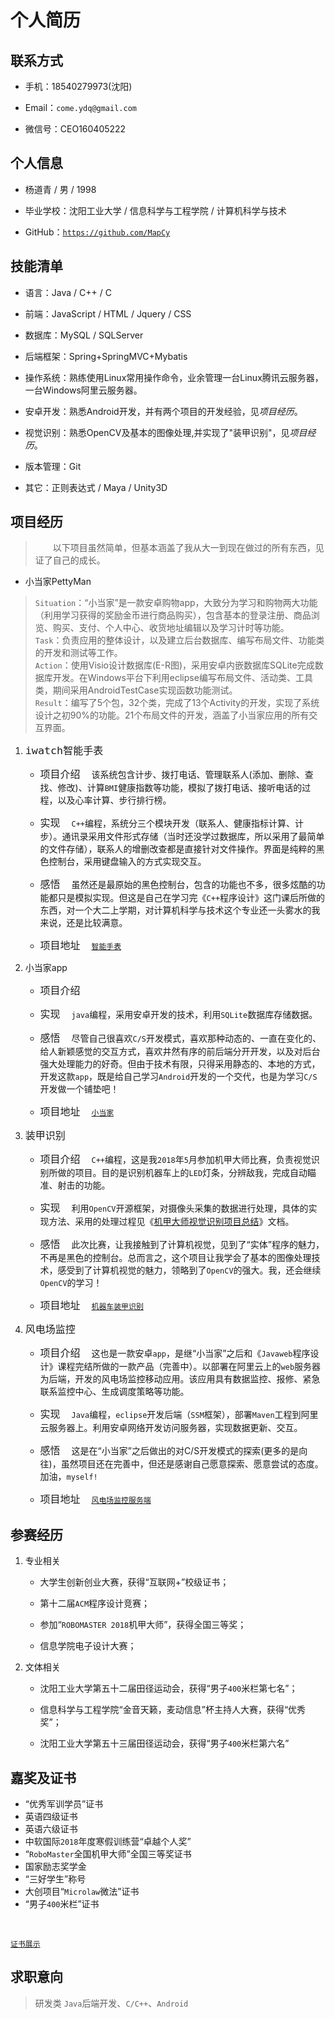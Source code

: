 # 个人简历  

## 联系方式
* 手机：18540279973(沈阳)  

* Email：`come.ydq@gmail.com`  

* 微信号：CEO160405222  

## 个人信息
* 杨道青 / 男 / 1998  

* 毕业学校：沈阳工业大学 / 信息科学与工程学院 / 计算机科学与技术  

* GitHub：[`https://github.com/MapCy`](https://github.com/MapCy)  

## 技能清单<br>
* 语言：Java / C++ / C  

* 前端：JavaScript / HTML / Jquery / CSS  

* 数据库：MySQL / SQLServer

* 后端框架：Spring+SpringMVC+Mybatis  

* 操作系统：熟练使用Linux常用操作命令，业余管理一台Linux腾讯云服务器，一台Windows阿里云服务器。  

* 安卓开发：熟悉Android开发，并有两个项目的开发经验，见*项目经历*。   

* 视觉识别：熟悉OpenCV及基本的图像处理,并实现了"装甲识别"，见*项目经历*。  

* 版本管理：Git  

* 其它：正则表达式 / Maya / Unity3D  

## 项目经历
>&emsp;&emsp;以下项目虽然简单，但基本涵盖了我从大一到现在做过的所有东西，见证了自己的成长。

* 小当家PettyMan
> `Situation`：“小当家”是一款安卓购物app，大致分为学习和购物两大功能（利用学习获得的奖励金币进行商品购买），包含基本的登录注册、商品浏览、购买、支付、个人中心、收货地址编辑以及学习计时等功能。  
> `Task`：负责应用的整体设计，以及建立后台数据库、编写布局文件、功能类的开发和测试等工作。  
> `Action`：使用Visio设计数据库(E-R图)，采用安卓内嵌数据库SQLite完成数据库开发。在Windows平台下利用eclipse编写布局文件、活动类、工具类，期间采用AndroidTestCase实现函数功能测试。  
> `Result`：编写了5个包，32个类，完成了13个Activity的开发，实现了系统设计之初90%的功能。21个布局文件的开发，涵盖了小当家应用的所有交互界面。

1. <font size="4px"><kbd>`iwatch`智能手表</kbd></font>

    - <font size="3px">项目介绍</font>&emsp;
该系统包含计步、拨打电话、管理联系人(添加、删除、查找、修改)、计算`BMI`健康指数等功能，模拟了拨打电话、接听电话的过程，以及心率计算、步行排行榜。


    - <font size="3px">实现</font>&emsp;
`C++`编程，系统分三个模块开发（联系人、健康指标计算、计步）。通讯录采用文件形式存储（当时还没学过数据库，所以采用了最简单的文件存储），联系人的增删改查都是直接针对文件操作。界面是纯粹的黑色控制台，采用键盘输入的方式实现交互。

    - <font size="3px">感悟</font>&emsp;
虽然还是最原始的黑色控制台，包含的功能也不多，很多炫酷的功能都只是模拟实现。但这是自己在学习完《`C++`程序设计》这门课后所做的东西，对一个大二上学期，对计算机科学与技术这个专业还一头雾水的我来说，还是比较满意。

    - <font size="3px">项目地址</font>&emsp;
[`智能手表`](https://github.com/MapCy/practice/tree/master/iwatchScreen)

2. 小当家app</font>
    - <font size="3px">项目介绍</font>&emsp;


    - <font size="3px">实现</font>&emsp;
`java`编程，采用安卓开发的技术，利用`SQLite`数据库存储数据。

    - <font size="3px">感悟</font>&emsp;
尽管自己很喜欢`C/S`开发模式，喜欢那种动态的、一直在变化的、给人新颖感觉的交互方式，喜欢井然有序的前后端分开开发，以及对后台强大处理能力的好奇。但由于技术有限，只得采用静态的、本地的方式，开发这款`app`，既是给自己学习`Android`开发的一个交代，也是为学习`C/S`开发做一个铺垫吧！

    - <font size="3px">项目地址</font>&emsp;
[`小当家`](https://github.com/MapCy/practice/tree/master/Eat)

3. <font size="4px"><kbd>装甲识别</kbd></font>
    - <font size="3px">项目介绍</font>&emsp;
`C++`编程，这是我`2018`年`5`月参加机甲大师比赛，负责视觉识别所做的项目。目的是识别机器车上的`LED`灯条，分辨敌我，完成自动瞄准、射击的功能。

    - <font size="3px">实现</font>&emsp;
利用`OpenCV`开源框架，对摄像头采集的数据进行处理，具体的实现方法、采用的处理过程见《[机甲大师视觉识别项目总结](https://github.com/MapCy/techDoc)》文档。

    - <font size="3px">感悟</font>&emsp;
此次比赛，让我接触到了计算机视觉，见到了“实体”程序的魅力，不再是黑色的控制台。总而言之，这个项目让我学会了基本的图像处理技术，感受到了计算机视觉的魅力，领略到了`OpenCV`的强大。我，还会继续`OpenCV`的学习！

    - <font size="3px">项目地址</font>&emsp;
[`机器车装甲识别`](https://github.com/MapCy/practice/tree/master/arromrDetect)

4. <font size="4px"><kbd>风电场监控</kbd></font>
    - <font size="3px">项目介绍</font>&emsp;
这也是一款安卓`app`，是继“小当家”之后和《`Javaweb`程序设计》课程完结所做的一款产品（完善中）。以部署在阿里云上的`web`服务器为后端，开发的风电场监控移动应用。该应用具有数据监控、报修、紧急联系监控中心、生成调度策略等功能。

    - <font size="3px">实现</font>&emsp;
`Java`编程，`eclipse`开发后端（`SSM`框架），部署`Maven`工程到阿里云服务器上。利用安卓网络开发访问服务器，实现数据更新、交互。

    - <font size="3px">感悟</font>&emsp;
这是在“小当家”之后做出的对C/S开发模式的探索(更多的是向往)，虽然项目还在完善中，但还是感谢自己愿意探索、愿意尝试的态度。加油，`myself!`

    - <font size="3px">项目地址</font>&emsp;
[`风电场监控服务端`](https://github.com/MapCy/practice/tree/master/workSpace/moon-manager)


## 参赛经历
1. 专业相关
    - 大学生创新创业大赛，获得“互联网+”校级证书；
   
    - 第十二届`ACM`程序设计竞赛；
   
    - 参加“`ROBOMASTER 2018`机甲大师”，获得全国三等奖；

    - 信息学院电子设计大赛；

2. 文体相关
    - 沈阳工业大学第五十二届田径运动会，获得“男子`400`米栏第七名”；
  
    - 信息科学与工程学院“金音天籁，麦动信息”杯主持人大赛，获得“优秀奖”；
    
    - 沈阳工业大学第五十三届田径运动会，获得“男子`400`米栏第六名”



## 嘉奖及证书

* “优秀军训学员”证书
* 英语四级证书
* 英语六级证书
* 中软国际`2018`年度寒假训练营“卓越个人奖”
* “`RoboMaster`全国机甲大师”全国三等奖证书
* 国家励志奖学金
* “三好学生”称号
* 大创项目“`Microlaw`微法”证书
* “男子`400`米栏”证书
<br>

[`证书展示`](https://github.com/MapCy/resume/blob/master/award.jpg)



## 求职意向
><kbd>研发类</kbd> `Java`后端开发、`C/C++`、`Android`

